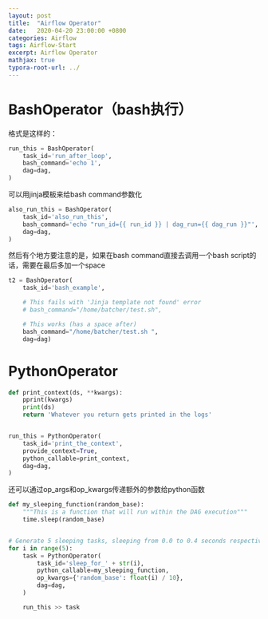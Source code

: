 ```yaml
---
layout: post
title:  "Airflow Operator"
date:   2020-04-20 23:00:00 +0800
categories: Airflow
tags: Airflow-Start
excerpt: Airflow Operator
mathjax: true
typora-root-url: ../
---
```


# BashOperator（bash执行）

格式是这样的：

```python
run_this = BashOperator(
    task_id='run_after_loop',
    bash_command='echo 1',
    dag=dag,
)
```

可以用jinja模板来给bash command参数化

```python
also_run_this = BashOperator(
    task_id='also_run_this',
    bash_command='echo "run_id={{ run_id }} | dag_run={{ dag_run }}"',
    dag=dag,
)
```

然后有个地方要注意的是，如果在bash command直接去调用一个bash script的话，需要在最后多加一个space

```python
t2 = BashOperator(
    task_id='bash_example',

    # This fails with 'Jinja template not found' error
    # bash_command="/home/batcher/test.sh",

    # This works (has a space after)
    bash_command="/home/batcher/test.sh ",
    dag=dag)
```

# PythonOperator

```python
def print_context(ds, **kwargs):
    pprint(kwargs)
    print(ds)
    return 'Whatever you return gets printed in the logs'


run_this = PythonOperator(
    task_id='print_the_context',
    provide_context=True,
    python_callable=print_context,
    dag=dag,
)
```

还可以通过op_args和op_kwargs传递额外的参数给python函数

```python
def my_sleeping_function(random_base):
    """This is a function that will run within the DAG execution"""
    time.sleep(random_base)


# Generate 5 sleeping tasks, sleeping from 0.0 to 0.4 seconds respectively
for i in range(5):
    task = PythonOperator(
        task_id='sleep_for_' + str(i),
        python_callable=my_sleeping_function,
        op_kwargs={'random_base': float(i) / 10},
        dag=dag,
    )

    run_this >> task
```

